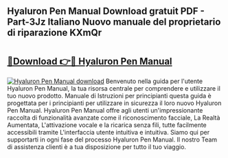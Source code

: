 ## Hyaluron Pen Manual Download gratuit PDF - Part-3Jz Italiano Nuovo manuale del proprietario di riparazione KXmQr

# <h2><a href="http://dffppk.blite.top/?on=Hyaluron+Pen+Manual">🔗Download 👉🔴 Hyaluron Pen Manual</a></h2>

[![Hyaluron Pen Manual download](https://i.imgur.com/lujVjoI.png)](http://dffppk.blite.top/?on=Hyaluron+Pen+Manual)
Benvenuto nella guida per l'utente Hyaluron Pen Manual, la tua risorsa centrale per comprendere e utilizzare il tuo nuovo prodotto. Manuale di Istruzioni per principianti questa guida è progettata per i principianti per utilizzare in sicurezza il loro nuovo Hyaluron Pen Manual. Hyaluron Pen Manual offre agli utenti un'impressionante raccolta di funzionalità avanzate come il riconoscimento facciale, La Realtà Aumentata, L'attivazione vocale e la ricarica senza fili, tutte facilmente accessibili tramite L'interfaccia utente intuitiva e intuitiva. Siamo qui per supportarti in ogni fase del processo Hyaluron Pen Manual. Il nostro Team di assistenza clienti è a tua disposizione per tutto il tuo viaggio.
